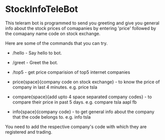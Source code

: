# StockInfoTeleBot
This teleram bot is programmed to send you greeting and give you general info about the stock prices of comapanies by entering 'price<space>' followed by the comapany name code on stock exchange.

Here are some of the commands that you can try.
* /hello - Say hello to bot.
* /greet - Greet the bot.
* /top5 - get price comparision of top5 internet companies
* price{space}{company code on stock exchange} - to know the price of company in last 4 minutes. e.g. price tsla

* compare{space}{add upto 4 space separated company codes} - to compare their price in past 5 days. e.g. compare tsla aapl fb

* info{space}{company code} - to get general info about the company that the code belongs to. e.g. info tsla
  
You need to add the respective company's code with which they are registered and trading.
